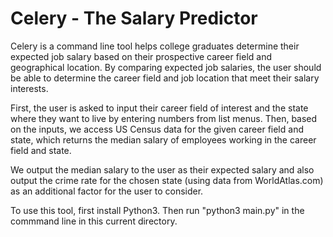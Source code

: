 # Celery - The Salary Predictor
Celery is a command line tool helps college graduates determine their expected job salary based on their prospective career field and geographical location. By comparing expected job salaries, the user should be able to determine the career field and job location that meet their salary interests.

First, the user is asked to input their career field of interest and the state where they want to live by entering numbers from list menus. Then, based on the inputs, we access US Census data for the given career field and state, which returns the median salary of employees working in the career field and state.

We output the median salary to the user as their expected salary and also output the crime rate for the chosen state (using data from WorldAtlas.com) as an additional factor for the user to consider.

To use this tool, first install Python3. Then run "python3 main.py" in the commmand line in this current directory.
